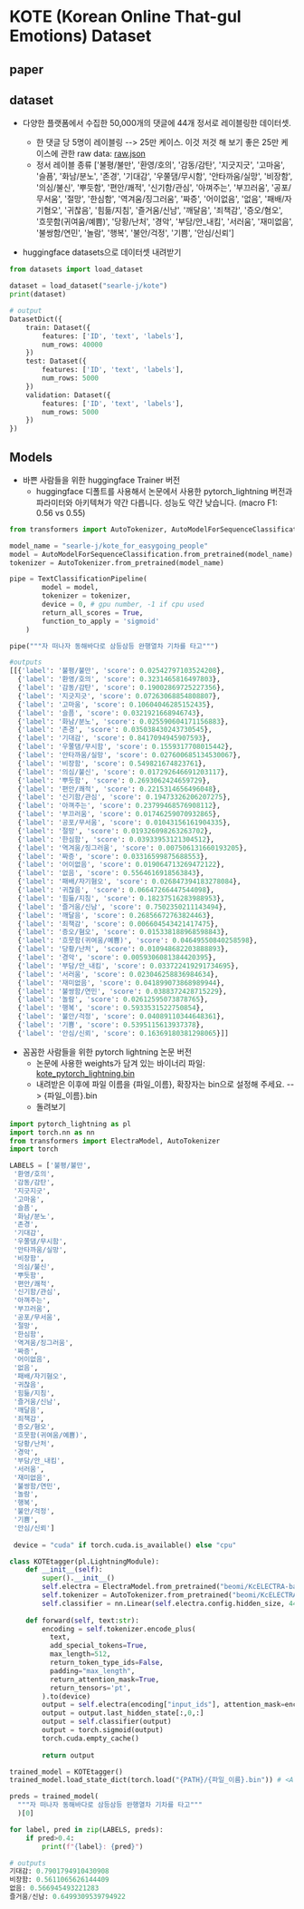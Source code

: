 # KOTE (Korean Online That-gul Emotions) Dataset

## paper

## dataset
- 다양한 플랫폼에서 수집한 50,000개의 댓글에 44개 정서로 레이블링한 데이터셋.
    * 한 댓글 당 5명이 레이블링 --> 25만 케이스. 이것 저것 해 보기 좋은 25만 케이스에 관한 raw data: [raw.json](https://huggingface.co/datasets/searle-j/kote/blob/main/raw.json)
    * 정서 레이블 종류 ['불평/불만',
 '환영/호의',
 '감동/감탄',
 '지긋지긋',
 '고마움',
 '슬픔',
 '화남/분노',
 '존경',
 '기대감',
 '우쭐댐/무시함',
 '안타까움/실망',
 '비장함',
 '의심/불신',
 '뿌듯함',
 '편안/쾌적',
 '신기함/관심',
 '아껴주는',
 '부끄러움',
 '공포/무서움',
 '절망',
 '한심함',
 '역겨움/징그러움',
 '짜증',
 '어이없음',
 '없음',
 '패배/자기혐오',
 '귀찮음',
 '힘듦/지침',
 '즐거움/신남',
 '깨달음',
 '죄책감',
 '증오/혐오',
 '흐뭇함(귀여움/예쁨)',
 '당황/난처',
 '경악',
 '부담/안_내킴',
 '서러움',
 '재미없음',
 '불쌍함/연민',
 '놀람',
 '행복',
 '불안/걱정',
 '기쁨',
 '안심/신뢰']
 
- huggingface datasets으로 데이터셋 내려받기
```python
from datasets import load_dataset

dataset = load_dataset("searle-j/kote")
print(dataset)

# output
DatasetDict({
    train: Dataset({
        features: ['ID', 'text', 'labels'],
        num_rows: 40000
    })
    test: Dataset({
        features: ['ID', 'text', 'labels'],
        num_rows: 5000
    })
    validation: Dataset({
        features: ['ID', 'text', 'labels'],
        num_rows: 5000
    })
})
```

## Models
- 바쁜 사람들을 위한 huggingface Trainer 버전
    * huggingface 디폴트를 사용해서 논문에서 사용한 pytorch_lightning 버전과 파라미터와 아키텍쳐가 약간 다릅니다. 성능도 약간 낮습니다. (macro F1: 0.56 vs 0.55)
```python
from transformers import AutoTokenizer, AutoModelForSequenceClassification, TextClassificationPipeline

model_name = "searle-j/kote_for_easygoing_people"
model = AutoModelForSequenceClassification.from_pretrained(model_name)
tokenizer = AutoTokenizer.from_pretrained(model_name)

pipe = TextClassificationPipeline(
        model = model,
        tokenizer = tokenizer,
        device = 0, # gpu number, -1 if cpu used
        return_all_scores = True,
        function_to_apply = 'sigmoid'
    )

pipe("""자 떠나자 동해바다로 삼등삼등 완행열차 기차를 타고""")

#outputs
[[{'label': '불평/불만', 'score': 0.02542797103524208},
  {'label': '환영/호의', 'score': 0.3231465816497803},
  {'label': '감동/감탄', 'score': 0.19002869725227356},
  {'label': '지긋지긋', 'score': 0.07263068854808807},
  {'label': '고마움', 'score': 0.10604046285152435},
  {'label': '슬픔', 'score': 0.0321921668946743},
  {'label': '화남/분노', 'score': 0.025590604171156883},
  {'label': '존경', 'score': 0.035038430243730545},
  {'label': '기대감', 'score': 0.8417094945907593},
  {'label': '우쭐댐/무시함', 'score': 0.1559317708015442},
  {'label': '안타까움/실망', 'score': 0.027600685134530067},
  {'label': '비장함', 'score': 0.549821674823761},
  {'label': '의심/불신', 'score': 0.017292646691203117},
  {'label': '뿌듯함', 'score': 0.2693062424659729},
  {'label': '편안/쾌적', 'score': 0.2215314656496048},
  {'label': '신기함/관심', 'score': 0.19473326206207275},
  {'label': '아껴주는', 'score': 0.23799468576908112},
  {'label': '부끄러움', 'score': 0.01746259070932865},
  {'label': '공포/무서움', 'score': 0.01043156161904335},
  {'label': '절망', 'score': 0.019326098263263702},
  {'label': '한심함', 'score': 0.03933953121304512},
  {'label': '역겨움/징그러움', 'score': 0.007506131660193205},
  {'label': '짜증', 'score': 0.03316599875688553},
  {'label': '어이없음', 'score': 0.019064713269472122},
  {'label': '없음', 'score': 0.5564616918563843},
  {'label': '패배/자기혐오', 'score': 0.026847394183278084},
  {'label': '귀찮음', 'score': 0.06647266447544098},
  {'label': '힘듦/지침', 'score': 0.18237516283988953},
  {'label': '즐거움/신남', 'score': 0.7502350211143494},
  {'label': '깨달음', 'score': 0.26856672763824463},
  {'label': '죄책감', 'score': 0.006604543421417475},
  {'label': '증오/혐오', 'score': 0.015338188968598843},
  {'label': '흐뭇함(귀여움/예쁨)', 'score': 0.04649550840258598},
  {'label': '당황/난처', 'score': 0.010948682203888893},
  {'label': '경악', 'score': 0.0059306081384420395},
  {'label': '부담/안_내킴', 'score': 0.033722419291734695},
  {'label': '서러움', 'score': 0.023046258836984634},
  {'label': '재미없음', 'score': 0.041899073868989944},
  {'label': '불쌍함/연민', 'score': 0.0388372428715229},
  {'label': '놀람', 'score': 0.02612595073878765},
  {'label': '행복', 'score': 0.5933531522750854},
  {'label': '불안/걱정', 'score': 0.04089110344648361},
  {'label': '기쁨', 'score': 0.5395115613937378},
  {'label': '안심/신뢰', 'score': 0.16369180381298065}]]
```

- 꼼꼼한 사람들을 위한 pytorch lightning 논문 버전
    * 논문에 사용한 weights가 담겨 있는 바이너리 파일: [kote_pytorch_lightning.bin](https://huggingface.co/searle-j/kote_for_meticulous_people/blob/main/kote_pytorch_lightning.bin)
    * 내려받은 이후에 파일 이름을 {파일_이름}, 확장자는 bin으로 설정해 주세요. --> {파일_이름}.bin
    * 돌려보기
```python
import pytorch_lightning as pl
import torch.nn as nn
from transformers import ElectraModel, AutoTokenizer
import torch

LABELS = ['불평/불만',
 '환영/호의',
 '감동/감탄',
 '지긋지긋',
 '고마움',
 '슬픔',
 '화남/분노',
 '존경',
 '기대감',
 '우쭐댐/무시함',
 '안타까움/실망',
 '비장함',
 '의심/불신',
 '뿌듯함',
 '편안/쾌적',
 '신기함/관심',
 '아껴주는',
 '부끄러움',
 '공포/무서움',
 '절망',
 '한심함',
 '역겨움/징그러움',
 '짜증',
 '어이없음',
 '없음',
 '패배/자기혐오',
 '귀찮음',
 '힘듦/지침',
 '즐거움/신남',
 '깨달음',
 '죄책감',
 '증오/혐오',
 '흐뭇함(귀여움/예쁨)',
 '당황/난처',
 '경악',
 '부담/안_내킴',
 '서러움',
 '재미없음',
 '불쌍함/연민',
 '놀람',
 '행복',
 '불안/걱정',
 '기쁨',
 '안심/신뢰']
 
 device = "cuda" if torch.cuda.is_available() else "cpu"

class KOTEtagger(pl.LightningModule):
    def __init__(self):
        super().__init__()
        self.electra = ElectraModel.from_pretrained("beomi/KcELECTRA-base").to(device)
        self.tokenizer = AutoTokenizer.from_pretrained("beomi/KcELECTRA-base")
        self.classifier = nn.Linear(self.electra.config.hidden_size, 44).to(device)
        
    def forward(self, text:str):
        encoding = self.tokenizer.encode_plus(
          text,
          add_special_tokens=True,
          max_length=512,
          return_token_type_ids=False,
          padding="max_length",
          return_attention_mask=True,
          return_tensors='pt',
        ).to(device)
        output = self.electra(encoding["input_ids"], attention_mask=encoding["attention_mask"])
        output = output.last_hidden_state[:,0,:]
        output = self.classifier(output)
        output = torch.sigmoid(output)
        torch.cuda.empty_cache()
        
        return output

trained_model = KOTEtagger()
trained_model.load_state_dict(torch.load("{PATH}/{파일_이름}.bin")) # <All keys matched successfully>라는 결과가 나오는지 확인!

preds = trained_model(
  """자 떠나자 동해바다로 삼등삼등 완행열차 기차를 타고"""
  )[0]

for label, pred in zip(LABELS, preds):
    if pred>0.4:
        print(f"{label}: {pred}")

# outputs
기대감: 0.7901794910430908
비장함: 0.5611065626144409
없음: 0.566945493221283
즐거움/신남: 0.6499309539794922
```

